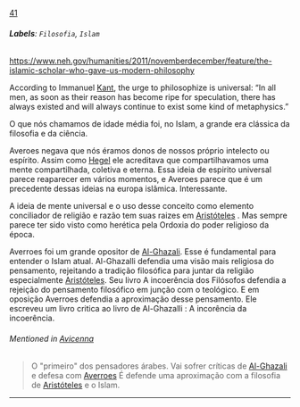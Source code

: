 [41](https://github.com/guilhermeprokisch/guilherme/issues/41) 
###### **Labels**: `Filosofia`, `Islam`



https://www.neh.gov/humanities/2011/novemberdecember/feature/the-islamic-scholar-who-gave-us-modern-philosophy


According to Immanuel [Kant](Kant.md), the urge to philosophize is universal: “In all men, as soon as their reason has become ripe for speculation, there has always existed and will always continue to exist some kind of metaphysics.”


O que nós chamamos de idade média foi, no Islam, a grande era clássica da filosofia e da ciência.


Averoes negava que nós éramos donos de nossos próprio intelecto ou espírito. Assim como [Hegel](Hegel.md) ele acreditava que compartilhavamos uma mente compartilhada, coletiva e eterna. Essa ideia de espirito universal parece reaparecer em vários momentos, e Averoes parece que é um precedente dessas ideias na europa islâmica. Interessante.


A ideia de mente universal e o uso desse conceito como elemento conciliador de religião e razão tem suas raizes em [Aristóteles](Aristóteles.md) . Mas sempre parece ter sido visto como herética pela Ordoxia do poder religioso da época.


Averroes foi um grande opositor de [Al-Ghazali](Al-Ghazali.md). Esse é fundamental para entender o Islam atual. Al-Ghazalli defendia uma visão mais religiosa do pensamento, rejeitando a tradição filosófica para juntar da religião especialmente [Aristóteles](Aristóteles.md). Seu livro A incoerência dos Filósofos defendia a rejeição do pensamento filosófico em junção com o teológico. E em oposição Averroes defendia a aproximação desse pensamento. Ele escreveu um livro critica ao livro de Al-Ghazalli : A incorência da incoerência.


###### Mentioned in [Avicenna](Avicenna.md)  
 > O "primeiro" dos pensadores árabes. Vai sofrer críticas de [Al-Ghazali](Al-Ghazali.md) e defesa com [Averroes](Averroes.md)
É defende uma aproximação com a filosofia de [Aristóteles](Aristóteles.md) e o Islam.

-------------------------------------------------------------------------------


